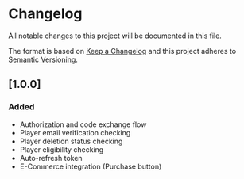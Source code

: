 # Changelog

All notable changes to this project will be documented in this file.

The format is based on [Keep a Changelog](http://keepachangelog.com/en/1.0.0/) and this project adheres to [Semantic Versioning](http://semver.org/spec/v2.0.0.html).

## [1.0.0]
 
### Added

- Authorization and code exchange flow
- Player email verification checking
- Player deletion status checking
- Player eligibility checking
- Auto-refresh token
- E-Commerce integration (Purchase button)
